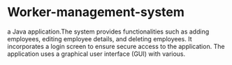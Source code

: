 # Worker-management-system
 a Java application.The system provides functionalities such as adding employees, editing employee details, and deleting employees. It incorporates a login screen to ensure secure access to the application. The application uses a graphical user interface (GUI) with various.
